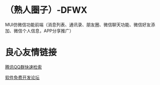 # （熟人圈子）-DFWX
MUI仿微信功能前端（消息列表、通讯录、朋友圈、微信聊天功能、微信好友添加、微信个人信息，APP分享推广）

 # 良心友情链接

[腾讯QQ群快速检索](http://u.720life.cn/s/8cf73f7c)

[软件免费开发论坛](http://u.720life.cn/s/bbb01dc0)